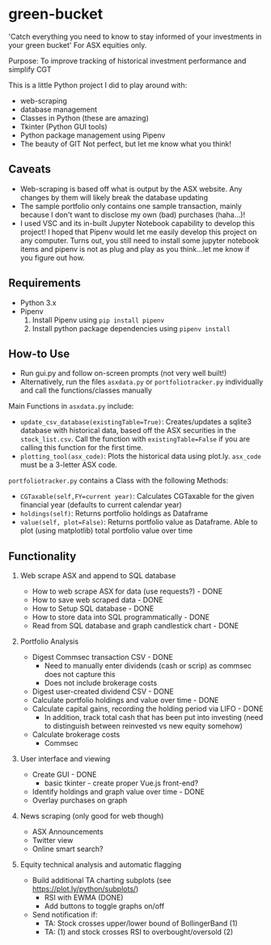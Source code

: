 # green-bucket
'Catch everything you need to know to stay informed of your investments in your green bucket'
For ASX equities only.

Purpose: To improve tracking of historical investment performance and simplify CGT

This is a little Python project I did to play around with:
- web-scraping
- database management
- Classes in Python (these are amazing)
- Tkinter (Python GUI tools)
- Python package management using Pipenv
- The beauty of GIT
Not perfect, but let me know what you think!

## Caveats
- Web-scraping is based off what is output by the ASX website. Any changes by them will likely break the database updating
- The sample portfolio only contains one sample transaction, mainly because I don't want to disclose my own (bad) purchases (haha...)!
- I used VSC and its in-built Jupyter Notebook capability to develop this project! I hoped that Pipenv would let me easily develop this project on any computer. Turns out, you still need to install some jupyter notebook items and pipenv is not as plug and play as you think...let me know if you figure out how.

## Requirements
- Python 3.x
- Pipenv
    1. Install Pipenv using `pip install pipenv`
    2. Install python package dependencies using `pipenv install`

## How-to Use
- Run gui.py and follow on-screen prompts (not very well built!)
- Alternatively, run the files `asxdata.py` or `portfoliotracker.py` individually and call the functions/classes manually

Main Functions in `asxdata.py` include:
- `update_csv_database(existingTable=True)`: Creates/updates a sqlite3 database with historical data, based off the ASX securities in the `stock_list.csv`. Call the function with `existingTable=False` if you are calling this function for the first time.
- `plotting_tool(asx_code)`: Plots the historical data using plot.ly. `asx_code` must be a 3-letter ASX code.

`portfoliotracker.py` contains a Class with the following Methods:
- `CGTaxable(self,FY=current year)`: Calculates CGTaxable for the given financial year (defaults to current calendar year)
- `holdings(self)`: Returns portfolio holdings as Dataframe
- `value(self, plot=False)`: Returns portfolio value as Dataframe. Able to plot (using matplotlib) total portfolio value over time

## Functionality
1. Web scrape ASX and append to SQL database
    - How to web scrape ASX for data (use requests?) - DONE
    - How to save web scraped data - DONE
    - How to Setup SQL database - DONE
    - How to store data into SQL programmatically - DONE
    - Read from SQL database and graph candlestick chart - DONE

2. Portfolio Analysis
    - Digest Commsec transaction CSV - DONE
        - Need to manually enter dividends (cash or scrip) as commsec does not capture this
        - Does not include brokerage costs
    - Digest user-created dividend CSV - DONE
    - Calculate portfolio holdings and value over time - DONE
    - Calculate capital gains, recording the holding period via LIFO - DONE
        - In addition, track total cash that has been put into investing (need to distinguish between reinvested vs new equity somehow)
    - Calculate brokerage costs
        - Commsec

3. User interface and viewing
    - Create GUI - DONE
        - basic tkinter - create proper Vue.js front-end?
    - Identify holdings and graph value over time - DONE
    - Overlay purchases on graph

4. News scraping (only good for web though)
    - ASX Announcements
    - Twitter view
    - Online smart search?

5. Equity technical analysis and automatic flagging
    - Build additional TA charting subplots (see https://plot.ly/python/subplots/)
        - RSI with EWMA (DONE)
        - Add buttons to toggle graphs on/off
    - Send notification if:
        - TA: Stock crosses upper/lower bound of BollingerBand (1)
        - TA: (1) and stock crosses RSI to overbought/oversold (2)

